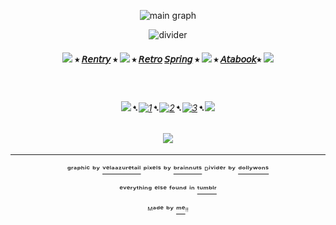 <div align="center">


![main graph](https://64.media.tumblr.com/9d4d3f6aeea7de94c6470e3f9c4c0218/76da76084a581b56-4b/s1280x1920/ba90f18b260b704914ff0c21f63bce53373f90ec.jpg)


![divider](https://64.media.tumblr.com/9f0f72f4f29f33a6502afda629b6a365/648f2d6326bc57fd-1e/s640x960/4ff9e2e4f48cca444c628dce617c33cb69f3ee95.gifv)


#### ![](https://64.media.tumblr.com/91893178863cdc7145a464c5fc7b5c18/b446c5c66747859d-62/s75x75_c1/0eb9c1e47cc554c0b9205fc5db8566c3d407f776.gifv) ⭑ [𝘙𝘦𝘯𝘵𝘳𝘺](https://rentry.co/FurinaTheFountain) ⭑  ![](https://64.media.tumblr.com/0eb81fa1cfd6ae1f82808abdfb6945b9/b446c5c66747859d-28/s75x75_c1/693a78a6763004186602ef491e6104795ac057a2.gifv) ⭑ [𝘙𝘦𝘵𝘳𝘰](https://sparkler.cc/@furinathefountain) [𝘚𝘱𝘳𝘪𝘯𝘨](https://retrospring.net/@FurinaTheFontain) ⭑  ![](https://64.media.tumblr.com/91893178863cdc7145a464c5fc7b5c18/b446c5c66747859d-62/s75x75_c1/0eb9c1e47cc554c0b9205fc5db8566c3d407f776.gifv) ⭑ [𝘈𝘵𝘢𝘣𝘰𝘰𝘬](https://furinathefountain.atabook.org/)⭑ ![](https://64.media.tumblr.com/0eb81fa1cfd6ae1f82808abdfb6945b9/b446c5c66747859d-28/s75x75_c1/693a78a6763004186602ef491e6104795ac057a2.gifv)



ㅤ

###### ![](https://64.media.tumblr.com/bba4e56370a1b1542d05c5eb508dd52e/b446c5c66747859d-67/s75x75_c1/2aa5cd76eaa5deceb3deedad64856064731fcea5.gifv)➷[![1](https://64.media.tumblr.com/63da2be9792f54be1a7cc71e47818bd0/828870b2d99689c2-b1/s75x75_c1/72514a3f363f3701c3bb830c89ce5d3a555aa3cf.pnj)](https://rentry.co/linkrose)➷[![2](https://64.media.tumblr.com/e15cdc53fe9810a04873f876f09a57e9/828870b2d99689c2-db/s75x75_c1/703fb8a8389c30b88b84ce08b67049e8891c9c70.pnj)](https://rentry.co/Rose1kins)➷[![3](https://64.media.tumblr.com/022a22573d89c8013404b4fcb91ab53f/828870b2d99689c2-53/s75x75_c1/dfaa245137fc6a286a52aad01fdd3d65574bdda9.pnj)](https://rentry.co/byiInts)➷![](https://64.media.tumblr.com/1c7b7ce14c30591acd981d285bfe4e65/b446c5c66747859d-f0/s75x75_c1/54c4d33c4b9a3fb558428cde8a71bdc235bba98b.gifv)


ㅤ
![](https://64.media.tumblr.com/1dc48ff48370547b8a684b063f844a39/76da76084a581b56-bc/s250x400/5d9de9dab99c66522125a772015e3ab0f0416642.pnj)
ㅤ

---
ᵍʳᵃᵖʰⁱᶜ ᵇʸ [ᵛᵉˡᵃᵃᶻᵘʳᵉᵗᵃⁱˡ](https://www.tumblr.com/velaazuretail) ᵖⁱˣᵉˡˢ ᵇʸ [ᵇʳᵃⁱⁿⁿᵘᵗˢ](https://www.tumblr.com/brainnuts) ᴰⁱᵛⁱᵈᵉʳ ᵇʸ [ᵈᵒˡˡʸʷᵒⁿˢ](https://www.tumblr.com/dollywons/768617158354796544)

ᵉᵛᵉʳʸᵗʰⁱⁿᵍ ᵉˡˢᵉ ᶠᵒᵘⁿᵈ ⁱⁿ  [ᵗᵘᵐᵇˡʳ](https://www.tumblr.com)

ᴹᵃᵈᵉ ᵇʸ [ᵐᵉ](https://github.com/FurinaTheFountain)ᵎᵎ
